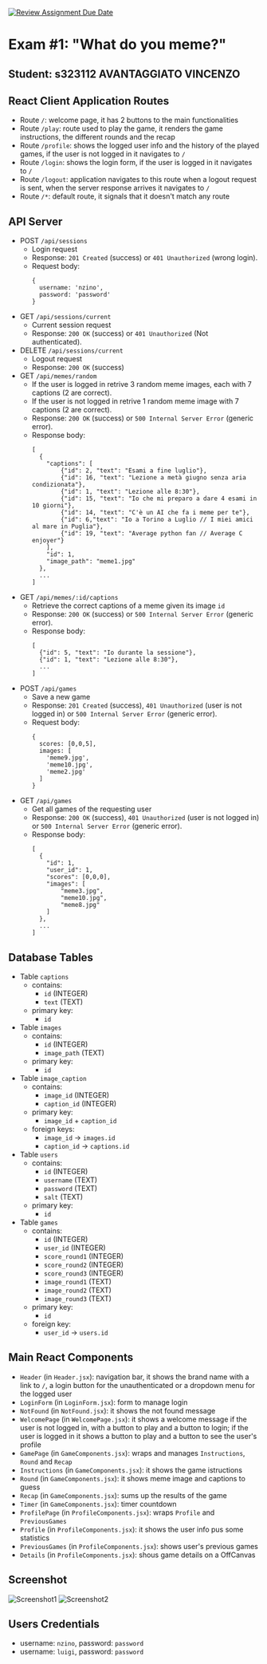 [![Review Assignment Due Date](https://classroom.github.com/assets/deadline-readme-button-24ddc0f5d75046c5622901739e7c5dd533143b0c8e959d652212380cedb1ea36.svg)](https://classroom.github.com/a/J0Dv0VMM)
# Exam #1: "What do you meme?"
## Student: s323112 AVANTAGGIATO VINCENZO 

## React Client Application Routes

- Route `/`: welcome page, it has 2 buttons to the main functionalities
- Route `/play`: route used to play the game, it renders the game instructions, the different rounds and the recap
- Route `/profile`: shows the logged user info and the history of the played games, if the user is not logged in it navigates to `/` 
- Route `/login`: shows the login form, if the user is logged in it navigates to `/` 
- Route `/logout`: application navigates to this route when a logout request is sent, when the server response arrives it navigates to `/`
- Route `/*`: default route, it signals that it doesn't match any route  

## API Server

- POST `/api/sessions`
  - Login request
  - Response: `201 Created` (success) or `401 Unauthorized` (wrong login).
  - Request body:
    ```
    { 
      username: 'nzino',
      password: 'password' 
    }
    ```
- GET `/api/sessions/current`
  - Current session request
  - Response: `200 OK` (success) or `401 Unauthorized` (Not authenticated).
- DELETE `/api/sessions/current`
  - Logout request
  - Response: `200 OK` (success)
- GET `/api/memes/random`
  - If the user is logged in retrive 3 random meme images, each with 7 captions (2 are correct). 
  - If the user is not logged in retrive 1 random meme image with 7 captions (2 are correct).
  - Response: `200 OK` (success) or `500 Internal Server Error` (generic error).
  - Response body:
    ```
    [
      {
        "captions": [
            {"id": 2, "text": "Esami a fine luglio"},
            {"id": 16, "text": "Lezione a metà giugno senza aria condizionata"},
            {"id": 1, "text": "Lezione alle 8:30"},
            {"id": 15, "text": "Io che mi preparo a dare 4 esami in 10 giorni"},
            {"id": 14, "text": "C'è un AI che fa i meme per te"},
            {"id": 6,"text": "Io a Torino a Luglio // I miei amici al mare in Puglia"},
            {"id": 19, "text": "Average python fan // Average C enjoyer"}
        ],
        "id": 1,
        "image_path": "meme1.jpg"
      },
      ...
    ]
    ```
- GET `/api/memes/:id/captions` 
  - Retrieve the correct captions of a meme given its image `id`
  - Response: `200 OK` (success) or `500 Internal Server Error` (generic error).
  - Response body:
    ```
    [
      {"id": 5, "text": "Io durante la sessione"},
      {"id": 1, "text": "Lezione alle 8:30"},
      ...
    ]
    ```
- POST `/api/games`
  - Save a new game
  - Response: `201 Created` (success), `401 Unauthorized` (user is not logged in) or `500 Internal Server Error` (generic error).
  - Request body:
    ```
    {
      scores: [0,0,5],
      images: [
        'meme9.jpg',
        'meme10.jpg',
        'meme2.jpg'
      ]
    }
    ```
- GET `/api/games`
  - Get all games of the requesting user
  - Response: `200 OK` (success), `401 Unauthorized` (user is not logged in) or `500 Internal Server Error` (generic error).
  - Response body:
    ```
    [
      {
        "id": 1,
        "user_id": 1,
        "scores": [0,0,0],
        "images": [
            "meme3.jpg",
            "meme10.jpg",
            "meme8.jpg"
        ]
      },
      ...
    ]
    ```

## Database Tables

- Table `captions` 
  - contains: 
    - `id` (INTEGER)
    - `text` (TEXT)
  - primary key:
    - `id`
- Table `images` 
  - contains: 
    - `id` (INTEGER) 
    - `image_path` (TEXT)
  - primary key:
    - `id`
- Table `image_caption` 
  - contains: 
    - `image_id` (INTEGER)
    - `caption_id` (INTEGER)
  - primary key:
    - `image_id` + `caption_id`
  - foreign keys:
    - `image_id` &rarr; `images.id`
    - `caption_id` &rarr; `captions.id`
- Table `users` 
  - contains: 
    - `id` (INTEGER)
    - `username` (TEXT)
    - `password` (TEXT)
    - `salt` (TEXT)
  - primary key:
    - `id`
- Table `games` 
  - contains: 
    - `id` (INTEGER)
    - `user_id` (INTEGER)
    - `score_round1` (INTEGER)
    - `score_round2` (INTEGER)
    - `score_round3` (INTEGER)
    - `image_round1` (TEXT)
    - `image_round2` (TEXT)
    - `image_round3` (TEXT)
  - primary key:
    - `id`
  - foreign key:
    - `user_id` &rarr; `users.id`

## Main React Components

- `Header` (in `Header.jsx`): navigation bar, it shows the brand name with a link to `/`, a login button for the unauthenticated or a dropdown menu for the logged user
- `LoginForm` (in `LoginForm.jsx`): form to manage login
- `NotFound` (in `NotFound.jsx`): it shows the not found message
- `WelcomePage` (in `WelcomePage.jsx`): it shows a welcome message if the user is not logged in, with a button to play and a button to login; if the user is logged in it shows a button to play and a button to see the user's profile
- `GamePage` (in `GameComponents.jsx`): wraps and manages `Instructions`, `Round` and `Recap`
- `Instructions` (in `GameComponents.jsx`): it shows the game istructions
- `Round` (in `GameComponents.jsx`): it shows meme image and captions to guess 
- `Recap` (in `GameComponents.jsx`): sums up the results of the game
- `Timer` (in `GameComponents.jsx`): timer countdown
- `ProfilePage` (in `ProfileComponents.jsx`): wraps `Profile` and `PreviousGames`
- `Profile` (in `ProfileComponents.jsx`): it shows the user info pus some statistics
- `PreviousGames` (in `ProfileComponents.jsx`): shows user's previous games
- `Details` (in `ProfileComponents.jsx`): shous game details on a OffCanvas

## Screenshot

![Screenshot1](./img/screenshot1.jpg)
![Screenshot2](./img/screenshot2.jpg)

## Users Credentials

- username: `nzino`, password: `password`
- username: `luigi`, password: `password`

